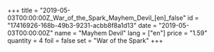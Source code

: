 +++
title = "2019-05-03T00:00:00Z_War_of_the_Spark_Mayhem_Devil_[en]_false"
id = "17416926-168b-49b3-9231-acbb8f8a1d13"
date = "2019-05-03T00:00:00Z"
name = "Mayhem Devil"
lang = ["en"]
price = "1.59"
quantity = 4
foil = false
set = "War of the Spark"
+++
